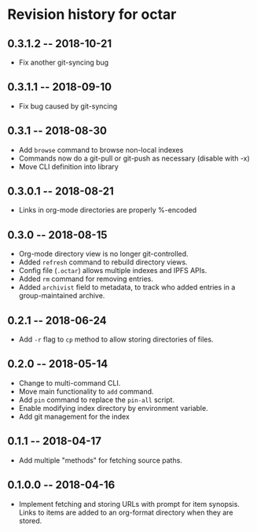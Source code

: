 # Revision history for octar

## 0.3.1.2 -- 2018-10-21

* Fix another git-syncing bug

## 0.3.1.1 -- 2018-09-10

* Fix bug caused by git-syncing

## 0.3.1 -- 2018-08-30

* Add `browse` command to browse non-local indexes
* Commands now do a git-pull or git-push as necessary (disable with -x)
* Move CLI definition into library

## 0.3.0.1 -- 2018-08-21

* Links in org-mode directories are properly %-encoded

## 0.3.0 -- 2018-08-15

* Org-mode directory view is no longer git-controlled.
* Added `refresh` command to rebuild directory views.
* Config file (`.octar`) allows multiple indexes and IPFS APIs.
* Added `rm` command for removing entries.
* Added `archivist` field to metadata, to track who added entries in a
  group-maintained archive.

## 0.2.1 -- 2018-06-24

* Add `-r` flag to `cp` method to allow storing directories of files.

## 0.2.0 -- 2018-05-14

* Change to multi-command CLI.
* Move main functionality to `add` command.
* Add `pin` command to replace the `pin-all` script.
* Enable modifying index directory by environment variable.
* Add git management for the index

## 0.1.1 -- 2018-04-17

* Add multiple "methods" for fetching source paths.

## 0.1.0.0  -- 2018-04-16

* Implement fetching and storing URLs with prompt for item synopsis.
  Links to items are added to an org-format directory when they are
  stored.
